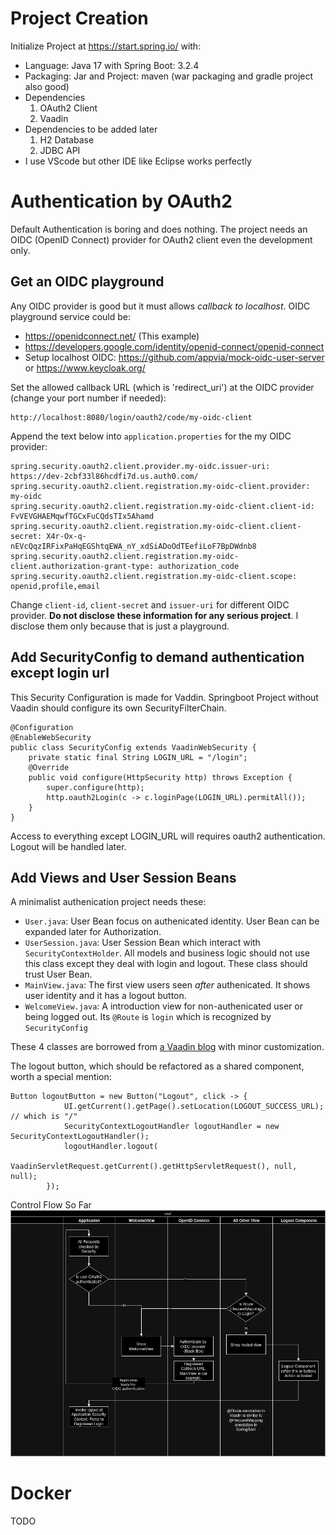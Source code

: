 # Project Creation
Initialize Project at https://start.spring.io/ with:
- Language: Java 17 with Spring Boot: 3.2.4
- Packaging: Jar and Project: maven  (war packaging and gradle project also good)
- Dependencies
  1. OAuth2 Client
  2. Vaadin
- Dependencies to be added later
  1. H2 Database
  2. JDBC API
- I use VScode but other IDE like Eclipse works perfectly

# Authentication by OAuth2
Default Authentication is boring and does nothing. The project needs an OIDC (OpenID Connect) provider for OAuth2 client even the development only.

## Get an OIDC playground
Any OIDC provider is good but it must allows *callback to localhost*. OIDC playground service could be:
- https://openidconnect.net/ (This example)
- https://developers.google.com/identity/openid-connect/openid-connect
- Setup localhost OIDC: https://github.com/appvia/mock-oidc-user-server or https://www.keycloak.org/

Set the allowed callback URL (which is 'redirect_uri') at the OIDC provider (change your port number if needed):
```
http://localhost:8080/login/oauth2/code/my-oidc-client
```
Append the text below into ```application.properties``` for the my OIDC provider:
```
spring.security.oauth2.client.provider.my-oidc.issuer-uri: https://dev-2cbf33l86hcdfi7d.us.auth0.com/
spring.security.oauth2.client.registration.my-oidc-client.provider: my-oidc
spring.security.oauth2.client.registration.my-oidc-client.client-id: FvVEVGHAEMqwfTGCxFuCQdsTIx5Ahamd
spring.security.oauth2.client.registration.my-oidc-client.client-secret: X4r-Ox-q-nEVcQqzIRFixPaHqEGShtqEWA_nY_xdSiADoOdTEefiLoF7BpDWdnb8
spring.security.oauth2.client.registration.my-oidc-client.authorization-grant-type: authorization_code
spring.security.oauth2.client.registration.my-oidc-client.scope: openid,profile,email
```
Change ```client-id```, ```client-secret``` and ```issuer-uri``` for different OIDC provider. **Do not disclose these information for any serious project**. I disclose them only because that is just a playground.

## Add SecurityConfig to demand authentication except login url
This Security Configuration is made for Vaddin. Springboot Project without Vaadin should configure its own SecurityFilterChain.
```
@Configuration
@EnableWebSecurity
public class SecurityConfig extends VaadinWebSecurity {
    private static final String LOGIN_URL = "/login";
    @Override
    public void configure(HttpSecurity http) throws Exception {
        super.configure(http);
        http.oauth2Login(c -> c.loginPage(LOGIN_URL).permitAll());
    }
}
```
Access to everything except LOGIN_URL will requires oauth2 authentication. Logout will be handled later.

## Add Views and User Session Beans
A minimalist authenication project needs these:
- ```User.java```: User Bean focus on authenicated identity. User Bean can be expanded later for Authorization.
- ```UserSession.java```: User Session Bean which interact with ```SecurityContextHolder```. All models and business logic should not use this class except they deal with login and logout. These class should trust User Bean.
- ```MainView.java```: The first view users seen *after* authenicated. It shows user identity and it has a logout button.
- ```WelcomeView.java```: A introduction view for non-authenicated user or being logged out. Its ```@Route``` is ```login``` which is recognized by ```SecurityConfig```

These 4 classes are borrowed from [a Vaadin blog](https://vaadin.com/blog/oauth-2-and-google-sign-in-for-a-vaadin-application) with minor customization.

The logout button, which should be refactored as a shared component, worth a special mention:
```
Button logoutButton = new Button("Logout", click -> {
            UI.getCurrent().getPage().setLocation(LOGOUT_SUCCESS_URL); // which is "/"
            SecurityContextLogoutHandler logoutHandler = new SecurityContextLogoutHandler();
            logoutHandler.logout(
                    VaadinServletRequest.getCurrent().getHttpServletRequest(), null, null);
        });
```

Control Flow So Far
![Alt](ControlFlow1.drawio.png)

# Docker
TODO
